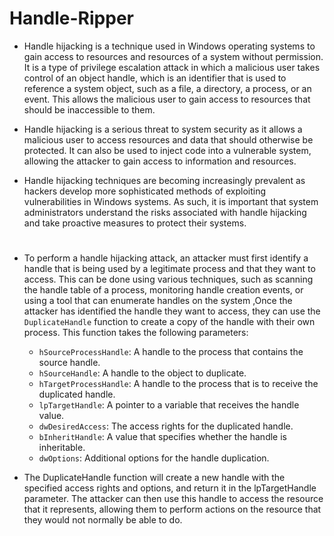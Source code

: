 # Handle-Ripper

* Handle hijacking is a technique used in Windows operating systems to gain access to resources and resources of a system without permission. It is a type of privilege escalation attack in which a malicious user takes control of an object handle, which is an identifier that is used to reference a system object, such as a file, a directory, a process, or an event. This allows the malicious user to gain access to resources that should be inaccessible to them. 

* Handle hijacking is a serious threat to system security as it allows a malicious user to access resources and data that should otherwise be protected. It can also be used to inject code into a vulnerable system, allowing the attacker to gain access to information and resources. 

* Handle hijacking techniques are becoming increasingly prevalent as hackers develop more sophisticated methods of exploiting vulnerabilities in Windows systems. As such, it is important that system administrators understand the risks associated with handle hijacking and take proactive measures to protect their systems.

#

* To perform a handle hijacking attack, an attacker must first identify a handle that is being used by a legitimate process and that they want to access. This can be done using various techniques, such as scanning the handle table of a process, monitoring handle creation events, or using a tool that can enumerate handles on the system ,Once the attacker has identified the handle they want to access, they can use the `DuplicateHandle` function to create a copy of the handle with their own process. This function takes the following parameters:
  - `hSourceProcessHandle`: A handle to the process that contains the source handle.
  - `hSourceHandle`: A handle to the object to duplicate.
  - `hTargetProcessHandle`: A handle to the process that is to receive the duplicated handle.
  - `lpTargetHandle`: A pointer to a variable that receives the handle value.
  - `dwDesiredAccess`: The access rights for the duplicated handle.
  - `bInheritHandle`: A value that specifies whether the handle is inheritable.
  - `dwOptions`: Additional options for the handle duplication.

* The DuplicateHandle function will create a new handle with the specified access rights and options, and return it in the lpTargetHandle parameter. The attacker can then use this handle to access the resource that it represents, allowing them to perform actions on the resource that they would not normally be able to do.

